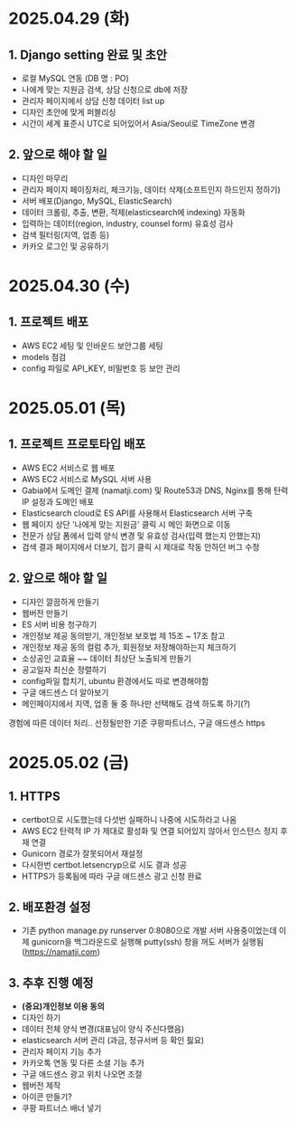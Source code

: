 # 2025.04.29 (화)

## 1. Django setting 완료 및 초안

- 로컬 MySQL 연동 (DB 명 : PO)
- 나에게 맞는 지원금 검색, 상담 신청으로 db에 저장
- 관리자 페이지에서 상담 신청 데이터 list up
- 디자인 초안에 맞게 퍼블리싱
- 시간이 세계 표준시 UTC로 되어있어서 Asia/Seoul로 TimeZone 변경

## 2. 앞으로 해야 할 일

- 디자인 마무리
- 관리자 페이지 페이징처리, 체크기능, 데이터 삭제(소프트인지 하드인지 정하기)
- 서버 배포(Django, MySQL, ElasticSearch)
- 데이터 크롤링, 추출, 변환, 적제(elasticsearch에 indexing) 자동화
- 입력하는 데이터(region, industry, counsel form) 유효성 검사
- 검색 필터링(지역, 업종 등)
- 카카오 로그인 및 공유하기

# 2025.04.30 (수)

## 1. 프로젝트 배포

- AWS EC2 세팅 및 인바운드 보안그룹 세팅
- models 점검
- config 파일로 API_KEY, 비밀번호 등 보안 관리

# 2025.05.01 (목)

## 1. 프로젝트 프로토타입 배포

- AWS EC2 서비스로 웹 배포
- AWS EC2 서비스로 MySQL 서버 사용
- Gabia에서 도메인 결제 (namatji.com) 및 Route53과 DNS, Nginx를 통해 탄력 IP 설정과 도메인 배포
- Elasticsearch cloud로 ES API를 사용해서 Elasticsearch 서버 구축
- 웹 페이지 상단 '나에게 맞는 지원금' 클릭 시 메인 화면으로 이동
- 전문가 상담 폼에서 입력 양식 변경 및 유효성 검사(입력 했는지 안했는지)
- 검색 결과 페이지에서 더보기, 접기 클릭 시 제대로 작동 안하던 버그 수정

## 2. 앞으로 해야 할 일

- 디자인 깔끔하게 만들기
- 웹버전 만들기
- ES 서버 비용 청구하기
- 개인정보 제공 동의받기, 개인정보 보호법 제 15조 ~ 17조 참고
- 개인정보 제공 동의 컬럼 추가, 회원정보 저장해야하는지 체크하기
- 소상공인 교효율 ~~ 데이터 최상단 노출되게 만들기
- 공고일자 최신순 정렬하기
- config파일 합치기, ubuntu 환경에서도 따로 변경해야함
- 구글 애드센스 더 알아보기
- 메인페이지에서 지역, 업종 둘 중 하나만 선택해도 검색 하도록 하기(?)

경험에 따른 데이터 처리..
선정될만한 기준
쿠팡파트너스, 구글 애드센스
https

# 2025.05.02 (금)

## 1. HTTPS
- certbot으로 시도했는데 다섯번 실패하니 나중에 시도하라고 나옴
- AWS EC2 탄력적 IP 가 제대로 활성화 및 연결 되어있지 않아서 인스턴스 정지 후 재 연결
- Gunicorn 경로가 잘못되어서 재설정
- 다시한번 certbot.letsencryp으로 시도 결과 성공
- HTTPS가 등록됨에 따라 구글 애드센스 광고 신청 완료

## 2. 배포환경 설정

- 기존 python manage.py runserver 0:8080으로 개발 서버 사용중이었는데
이제 gunicorn을 백그라운드로 실행해 putty(ssh) 창을 꺼도 서버가 실행됨 (https://namatji.com)

## 3. 추후 진행 예정
- **(중요)개인정보 이용 동의**
- 디자인 하기
- 데이터 전체 양식 변경(대표님이 양식 주신다했음)
- elasticsearch 서버 관리 (과금, 정규서버 등 확인 핋요)
- 관리자 페이지 기능 추가
- 카카오톡 연동 및 다른 소셜 기능 추가
- 구글 애드센스 광고 위치 나오면 조절
- 웹버전 제작
- 아이콘 만들기?
- 쿠팡 파트너스 배너 넣기